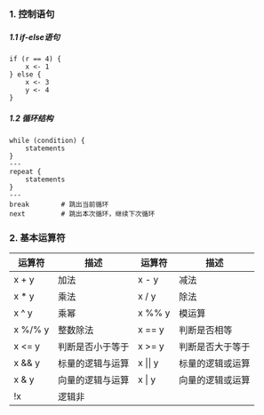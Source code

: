 ### 1. 控制语句
##### 1.1 if-else语句

    if (r == 4) {
        x <- 1
    } else {
        x <- 3
        y <- 4
    }
    
##### 1.2 循环结构

    while (condition) {
        statements
    } 
    ---
    repeat {
        statements
    }
    ---
    break        # 跳出当前循环
    next         # 跳出本次循环，继续下次循环
    
### 2. 基本运算符

运算符 | 描述 | 运算符 | 描述
--- | --- | --- | ---
x + y | 加法 | x - y | 减法
x * y | 乘法 | x / y | 除法
x ^ y | 乘幂 | x %% y | 模运算
x %/% y | 整数除法 | x == y | 判断是否相等
x <= y | 判断是否小于等于 | x >= y | 判断是否大于等于
x && y | 标量的逻辑与运算 |x \|\| y | 标量的逻辑或运算
x & y | 向量的逻辑与运算 | x \| y | 向量的逻辑或运算
!x | 逻辑非

